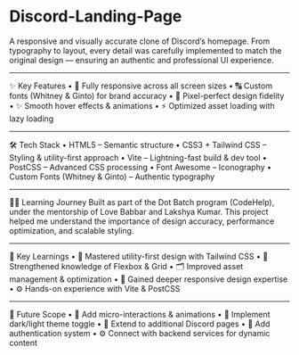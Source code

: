 # Discord-Landing-Page

A responsive and visually accurate clone of Discord’s homepage.
From typography to layout, every detail was carefully implemented to match the original design — ensuring an authentic and professional UI experience.
________________________________________
✨ Key Features
•	📱 Fully responsive across all screen sizes
•	🔠 Custom fonts (Whitney & Ginto) for brand accuracy
•	🎨 Pixel-perfect design fidelity
•	✨ Smooth hover effects & animations
•	⚡ Optimized asset loading with lazy loading
________________________________________
🛠️ Tech Stack
•	HTML5 – Semantic structure
•	CSS3 + Tailwind CSS – Styling & utility-first approach
•	Vite – Lightning-fast build & dev tool
•	PostCSS – Advanced CSS processing
•	Font Awesome – Iconography
•	Custom Fonts (Whitney & Ginto) – Authentic typography
________________________________________
👨‍🏫 Learning Journey
Built as part of the Dot Batch program (CodeHelp), under the mentorship of Love Babbar and Lakshya Kumar.
This project helped me understand the importance of design accuracy, performance optimization, and scalable styling.
________________________________________
🔑 Key Learnings
•	🚀 Mastered utility-first design with Tailwind CSS
•	📐 Strengthened knowledge of Flexbox & Grid
•	🗂️ Improved asset management & optimization
•	📲 Gained deeper responsive design expertise
•	⚙️ Hands-on experience with Vite & PostCSS
________________________________________
🔮 Future Scope
•	💫 Add micro-interactions & animations
•	🌙 Implement dark/light theme toggle
•	🧭 Extend to additional Discord pages
•	🔐 Add authentication system
•	⚙️ Connect with backend services for dynamic content
